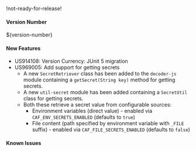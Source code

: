 !not-ready-for-release!

#### Version Number
${version-number}

#### New Features
- US914108: Version Currency: JUnit 5 migration
- US969005: Add support for getting secrets  
  - A new `SecretRetriever` class has been added to the `decoder-js` module containing a `getSecret(String key)` method for getting secrets.
  - A new `util-secret` module has been added containing a `SecretUtil` class for getting secrets.
  - Both these retrieve a secret value from configurable sources:
    - Environment variables (direct value) - enabled via `CAF_ENV_SECRETS_ENABLED` (defaults to `true`)
    - File content (path specified by environment variable with `_FILE` suffix) - enabled via `CAF_FILE_SECRETS_ENABLED` (defaults to `false`)

#### Known Issues
